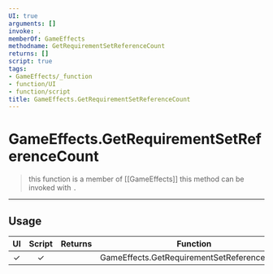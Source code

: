 ```yaml
---
UI: true
arguments: []
invoke: .
memberOf: GameEffects
methodname: GetRequirementSetReferenceCount
returns: []
script: true
tags:
- GameEffects/_function
- function/UI
- function/script
title: GameEffects.GetRequirementSetReferenceCount
---
```

# GameEffects.GetRequirementSetReferenceCount
> this function is a member of [[GameEffects]]
> this method can be invoked with `.`
-----
## Usage
|  UI | Script | Returns | Function | Arguments |
|:---:|:------:|-------:|:--------:|:---------|
|✓|✓||GameEffects.GetRequirementSetReferenceCount||
